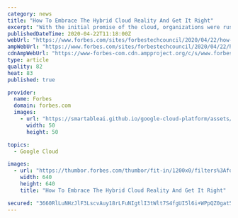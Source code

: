 ```yaml
---
category: news
title: "How To Embrace The Hybrid Cloud Reality And Get It Right"
excerpt: "With the initial promise of the cloud, organizations were rushing to implement “the next great thing” — but many failed to successfully put a hybrid strategy in place. Are you one of those organizations?"
publishedDateTime: 2020-04-22T11:18:00Z
webUrl: "https://www.forbes.com/sites/forbestechcouncil/2020/04/22/how-to-embrace-the-hybrid-cloud-reality-and-get-it-right/"
ampWebUrl: "https://www.forbes.com/sites/forbestechcouncil/2020/04/22/how-to-embrace-the-hybrid-cloud-reality-and-get-it-right/amp/"
cdnAmpWebUrl: "https://www-forbes-com.cdn.ampproject.org/c/s/www.forbes.com/sites/forbestechcouncil/2020/04/22/how-to-embrace-the-hybrid-cloud-reality-and-get-it-right/amp/"
type: article
quality: 82
heat: 83
published: true

provider:
  name: Forbes
  domain: forbes.com
  images:
    - url: "https://smartableai.github.io/google-cloud-platform/assets/images/organizations/forbes.com-50x50.jpg"
      width: 50
      height: 50

topics:
  - Google Cloud

images:
  - url: "https://thumbor.forbes.com/thumbor/fit-in/1200x0/filters%3Aformat%28jpg%29/https%3A%2F%2Fblogs-images.forbes.com%2Fforbestechcouncil%2Ffiles%2F2020%2F04%2Fa-33-1.jpg"
    width: 640
    height: 640
    title: "How To Embrace The Hybrid Cloud Reality And Get It Right"

secured: "3660RlLuNHzJlF3LscvAuy18rLFuNIgtlI3tWlt7S4fgUI5l6i+WPpQZ0gat5BBeyPyHMO/g1YYrm37LYMQ46u3R5glgD9R+DJxL6Z/FkXvQ/j8ZtsW3Iti1vF9SfCEj0125jPvMUx0Y98yXdO0Qk+tCRcyGp3e3za9jdxixHGqzNOR8Zq+ySrs5EexAdcffCclrFOMAhyBruKnd4fP/vTU7retyENUmsneNGROVAC6xkXod5OAdT5Hams+0tSwvfxKxyeNZ8PBefma5n+zFhlhY/+gbPfKi56rMnLoW3yQeaJTShTELvlTN4RFk9GiQXYBb/wpkZAZaAmwJg3poLhK5YzPzT7T+chQuQ6p5muKPiv6wAE8y7SxnfyQFQf6gFmLrNAfQIVRAclQmG3YPD28Lpvoh2VukxoEIeiGbz9i9GH82etyWpaGWzAXH5iGEyNzjlDUmiU4M2qFYx6QvTt4A7e0B7L93ZqOu8M9//yQ=;fZ20MyW+9eTf3PooyW4mAw=="
---
```


